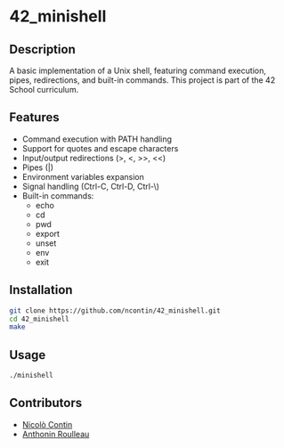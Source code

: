 # 42_minishell

## Description

A basic implementation of a Unix shell, featuring command execution, pipes, redirections, and built-in commands. This project is part of the 42 School curriculum.

## Features

- Command execution with PATH handling
- Support for quotes and escape characters
- Input/output redirections (>, <, >>, <<)
- Pipes (|)
- Environment variables expansion
- Signal handling (Ctrl-C, Ctrl-D, Ctrl-\\)
- Built-in commands:
  - echo
  - cd
  - pwd
  - export
  - unset
  - env
  - exit

## Installation

```bash
git clone https://github.com/ncontin/42_minishell.git
cd 42_minishell
make
```

## Usage

```bash
./minishell
```

## Contributors

- [Nicolò Contin](https://github.com/ncontin)
- [Anthonin Roulleau](https://github.com/Frillas)
